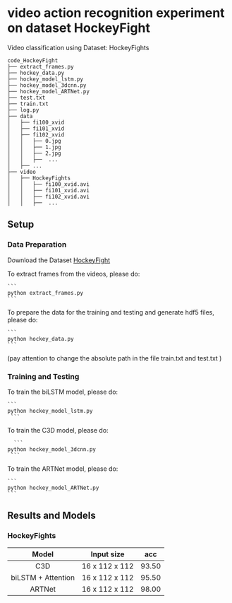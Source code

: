 # video action recognition experiment on dataset HockeyFight

Video classification using Dataset: HockeyFights

```
code_HockeyFight
├── extract_frames.py
├── hockey_data.py
├── hockey_model_lstm.py
├── hockey_model_3dcnn.py
├── hockey_model_ARTNet.py
├── test.txt
├── train.txt
├── log.py
├── data
│   ├── fi100_xvid
│   ├── fi101_xvid
│   ├── fi102_xvid
│   │   ├── 0.jpg
│   │   ├── 1.jpg
│   │   ├── 2.jpg
│   │   ├──  ...
│   ├── ...
├── video
│   ├── HockeyFights
│   │   ├── fi100_xvid.avi
│   │   ├── fi101_xvid.avi
│   │   ├── fi102_xvid.avi
│   │   ├──  ...

```


## Setup
###  Data Preparation
Download the Dataset [HockeyFight](https://paperswithcode.com/dataset/hockey-fight-detection-dataset) 


To extract frames from the videos, please do:


    ```
    python extract_frames.py
    ```
    
    
To prepare the data for the training and testing and generate hdf5 files, please do:


    ```
    python hockey_data.py
    ```
    
    
(pay attention to change the absolute path in the file train.txt and test.txt )

### Training and Testing


 To train the biLSTM model, please do:
 
 
    ```
    python hockey_model_lstm.py
     ```
     
     
 To train the C3D model, please do:  
 
 
      ```
    python hockey_model_3dcnn.py
     ```
     
     
 To train the ARTNet model, please do:   
 
 
    ```
    python hockey_model_ARTNet.py
    ```


## Results and Models

### HockeyFights

| Model | Input size | acc |
| :---: | :---: | :---: | 
|  C3D  |     16 x 112 x 112     |  93.50  | 
|  biLSTM + Attention  |   16 x 112 x 112     |  95.50  | 
|  ARTNet  |     16 x 112 x 112      |  98.00  |
